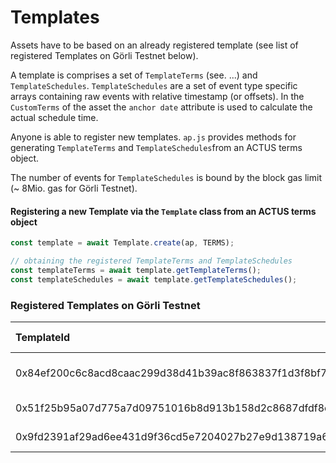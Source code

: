 # Templates

Assets have to be based on an already registered template \(see list of registered Templates on Görli Testnet below\). 

A template is comprises a set of `TemplateTerms` \(see. ...\) and `TemplateSchedules`. `TemplateSchedules` are a set of event type specific arrays containing raw events with relative timestamp \(or offsets\). In the `CustomTerms` of the asset the `anchor date` attribute is used to calculate the actual schedule time.

Anyone is able to register new  templates. `ap.js` provides methods for generating  `TemplateTerms` and `TemplateSchedules`from an ACTUS terms object.  

The number of events for `TemplateSchedules` is bound by the block gas limit \(~ 8Mio. gas for Görli Testnet\). 

#### Registering a new Template via the `Template` class from an ACTUS terms object

```typescript
const template = await Template.create(ap, TERMS);

// obtaining the registered TemplateTerms and TemplateSchedules
const templateTerms = await template.getTemplateTerms();
const templateSchedules = await template.getTemplateSchedules();
```

### Registered Templates on Görli Testnet

| TemplateId | Template Description |
| :--- | :--- |
| 0x84ef200c6c8acd8caac299d38d41b39ac8f863837f1d3f8bf7e9de7eef750117 | Buyer 3M-Amortizing Loan |
| 0x51f25b95a07d775a7d09751016b8d913b158d2c8687dfdf8ee44c7b3ac32ed24 | Buyer 12M-Bond |
| 0x9fd2391af29ad6ee431d9f36cd5e7204027b27e9d138719a6110763769abc8ff | Seller 2W-Bond |


